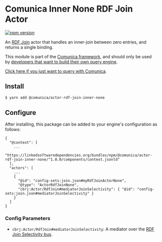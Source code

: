 # Comunica Inner None RDF Join Actor

[![npm version](https://badge.fury.io/js/%40comunica%2Factor-rdf-join-inner-none.svg)](https://www.npmjs.com/package/@comunica/actor-rdf-join-inner-none)

An [RDF Join](https://github.com/comunica/comunica/tree/master/packages/bus-rdf-join) actor
that handles an inner-join between zero entries, and returns a single binding.

This module is part of the [Comunica framework](https://github.com/comunica/comunica),
and should only be used by [developers that want to build their own query engine](https://comunica.dev/docs/modify/).

[Click here if you just want to query with Comunica](https://comunica.dev/docs/query/).

## Install

```bash
$ yarn add @comunica/actor-rdf-join-inner-none
```

## Configure

After installing, this package can be added to your engine's configuration as follows:
```text
{
  "@context": [
    ...
    "https://linkedsoftwaredependencies.org/bundles/npm/@comunica/actor-rdf-join-inner-none/^1.0.0/components/context.jsonld"  
  ],
  "actors": [
    ...
    {
      "@id": "config-sets:join.json#myRdfJoinActorNone",
      "@type": "ActorRdfJoinNone",
      "cbrj:Actor/RdfJoin#mediatorJoinSelectivity": { "@id": "config-sets:join.json#mediatorJoinSelectivity" }
    }
  ]
}
```

### Config Parameters

* `cbrj:Actor/RdfJoin#mediatorJoinSelectivity`: A mediator over the [RDF Join Selectivity bus](https://github.com/comunica/comunica/tree/master/packages/bus-rdf-join-selectivity).
